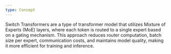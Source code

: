 ```yaml
---
type: Concept
---
```


Switch Transformers are a type of transformer model that utilizes Mixture of Experts (MoE) layers, where each token is routed to a single expert based on a gating mechanism. This approach reduces router computation, batch size per expert, communication costs, and maintains model quality, making it more efficient for training and inference.